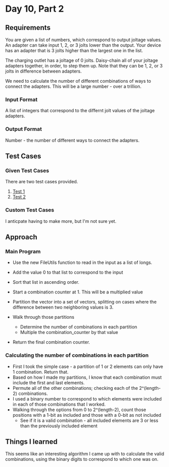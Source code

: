 # Day 10, Part 2 #

## Requirements ##

You are given a list of numbers, which correspond to output joltage values. An adapter can take input 1, 2, or 3 jolts lower than the output. Your device has an adapter that is 3 jolts higher than the largest one in the list.

The charging outlet has a joltage of 0 jolts. Daisy-chain all of your joltage adapters together, in order, to step them up. Note that they can be 1, 2, or 3 jolts in difference between adapters.

We need to calculate the number of different combinations of ways to connect the adapters. This will be a large number - over a trillion.

### Input Format ###

A list of integers that correspond to the differnt jolt values of the joltage adapters.

### Output Format ###

Number - the number of different ways to connect the adapters.

## Test Cases ##

### Given Test Cases ###

There are two test cases provided.

1) [Test 1](../data/test_cases/day10_test1.txt)
2) [Test 2](../data/test_cases/day10_test2.txt)

### Custom Test Cases ###

 I anticpate having to make more, but I'm not sure yet.

## Approach ##

### Main Program ###

* Use the new FileUtils function to read in the input as a list of longs.
* Add the value 0 to that list to correspond to the input
* Sort that list in ascending order.

* Start a combination counter at 1. This will be a multiplied value
* Partition the vector into a set of vectors, splitting on cases where the difference between two neighboring values is 3.
* Walk through those partitions
    * Determine the number of combinations in each partition
    * Multiple the combination_counter by that value
* Return the final combination counter.

### Calculating the number of combinations in each partition ###

* First I took the simple case - a partition of 1 or 2 elements can only have 1 combination. Return that.
* Based on how I made my partitions, I know that each combination must include the first and last elements.
* Permute all of the other combinations; checking each of the 2^(length-2) combinations.
* I used a binary number to correspond to which elements were included in each of those combinations that I worked.
* Walking through the options from 0 to 2^(length-2), count those positions with a 1-bit as included and those with a 0-bit as not included
    * See if it is a valid combination - all included elements are 3 or less than the previously included element


## Things I learned ##

This seems like an interesting algorithm I came up with to calculate the valid combinations, using the binary digits to correspond to which one was on.

